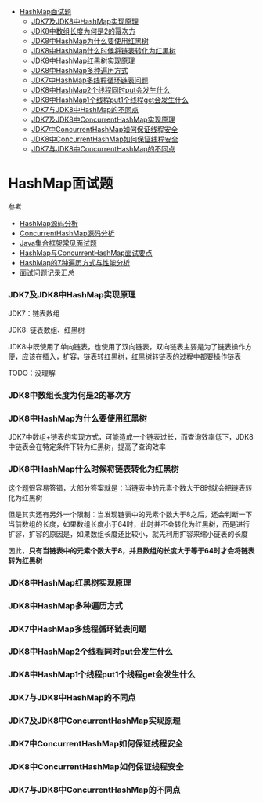 - [HashMap面试题](#HashMap面试题)
  - [JDK7及JDK8中HashMap实现原理](#JDK7及JDK8中HashMap实现原理)
  - [JDK8中数组长度为何是2的幂次方](#JDK8中数组长度为何是2的幂次方)
  - [JDK8中HashMap为什么要使用红黑树](#JDK8中HashMap为什么要使用红黑树)
  - [JDK8中HashMap什么时候将链表转化为红黑树](#JDK8中HashMap什么时候将链表转化为红黑树)
  - [JDK8中HashMap红黑树实现原理](#JDK8中HashMap红黑树实现原理)
  - [JDK8中HashMap多种遍历方式](#JDK8中HashMap多种遍历方式)
  - [JDK7中HashMap多线程循环链表问题](#JDK7中HashMap多线程循环链表问题)
  - [JDK8中HashMap2个线程同时put会发生什么](#JDK8中HashMap2个线程同时put会发生什么)
  - [JDK8中HashMap1个线程put1个线程get会发生什么](#JDK8中HashMap1个线程put1个线程get会发生什么)
  - [JDK7与JDK8中HashMap的不同点](#JDK7与JDK8中HashMap的不同点)
  - [JDK7及JDK8中ConcurrentHashMap实现原理](#JDK7及JDK8中ConcurrentHashMap实现原理)
  - [JDK7中ConcurrentHashMap如何保证线程安全](#JDK7中ConcurrentHashMap如何保证线程安全)
  - [JDK8中ConcurrentHashMap如何保证线程安全](#JDK8中ConcurrentHashMap如何保证线程安全)
  - [JDK7与JDK8中ConcurrentHashMap的不同点](#JDK7与JDK8中ConcurrentHashMap的不同点)

# HashMap面试题

参考
- [HashMap源码分析](应用场景与源码分析/HashMap.md)
- [ConcurrentHashMap源码分析](应用场景与源码分析/ConcurrentHashMap.md)
- [Java集合框架常见面试题](https://github.com/Snailclimb/JavaGuide/blob/master/docs/java/collection/Java%E9%9B%86%E5%90%88%E6%A1%86%E6%9E%B6%E5%B8%B8%E8%A7%81%E9%9D%A2%E8%AF%95%E9%A2%98.md)
- [HashMap与ConcurrentHashMap面试要点](https://www.yuque.com/books/share/9f4576fb-9aa9-4965-abf3-b3a36433faa6/doh8wb)
- [HashMap的7种遍历方式与性能分析](https://mp.weixin.qq.com/s/Zz6mofCtmYpABDL1ap04ow)
- [面试问题记录汇总](https://github.com/peteryuanpan/notebook/issues/85)

### JDK7及JDK8中HashMap实现原理

JDK7：链表数组

JDK8: 链表数组、红黑树

JDK8中既使用了单向链表，也使用了双向链表，双向链表主要是为了链表操作方便，应该在插入，扩容，链表转红黑树，红黑树转链表的过程中都要操作链表


TODO：没理解

### JDK8中数组长度为何是2的幂次方

### JDK8中HashMap为什么要使用红黑树

JDK7中数组+链表的实现方式，可能造成一个链表过长，而查询效率低下，JDK8中链表会在特定条件下转为红黑树，提高了查询效率

### JDK8中HashMap什么时候将链表转化为红黑树

这个题很容易答错，大部分答案就是：当链表中的元素个数大于8时就会把链表转化为红黑树

但是其实还有另外一个限制：当发现链表中的元素个数大于8之后，还会判断一下当前数组的长度，如果数组长度小于64时，此时并不会转化为红黑树，而是进行扩容，扩容的原因是，如果数组长度还比较小，就先利用扩容来缩小链表的长度

因此，**只有当链表中的元素个数大于8，并且数组的长度大于等于64时才会将链表转为红黑树**

### JDK8中HashMap红黑树实现原理

### JDK8中HashMap多种遍历方式

### JDK7中HashMap多线程循环链表问题

### JDK8中HashMap2个线程同时put会发生什么

### JDK8中HashMap1个线程put1个线程get会发生什么

### JDK7与JDK8中HashMap的不同点

### JDK7及JDK8中ConcurrentHashMap实现原理

### JDK7中ConcurrentHashMap如何保证线程安全

### JDK8中ConcurrentHashMap如何保证线程安全

### JDK7与JDK8中ConcurrentHashMap的不同点
